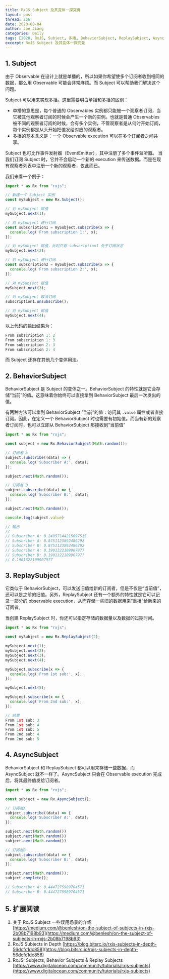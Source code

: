 ```yaml
---
title: RxJS Subject 及其变体一探究竟
layout: post
thread: 256
date: 2020-08-04
author: Joe Jiang
categories: Daily
tags: [2020, RxJS, Subject, 多播, BehaviorSubject, ReplaySubject, AsyncSubject]
excerpt: RxJS Subject 及其变体一探究竟
---
```


## 1. Subject

由于 Observable 在设计上就是单播的，所以如果你希望使多个订阅者收到相同的数据，那么用 Observable 可能会非常麻烦。而 Subject 可以帮助我们解决这个问题。

Subject 可以用来实现多播。这里需要明白单播和多播的区别：

- 单播的意思是，每个普通的 Observables 实例都只能被一个观察者订阅，当它被其他观察者订阅的时候会产生一个新的实例。也就是普通 Observables 被不同的观察者订阅的时候，会有多个实例，不管观察者是从何时开始订阅，每个实例都是从头开始把值发给对应的观察者。
- 多播的基本含义是：一个 Observable execution 可以在多个订阅者之间共享。

Subject 也可比作事件发射器（EventEmitter），其中注册了多个事件监听器。 当我们订阅 Subject 时，它并不会启动一个新的 execution 来传送数据。而是在现有观察者列表中注册一个新的观察者，仅此而已。

我们来看一个例子：

```jsx
import * as Rx from "rxjs";

// 新建一个 Subject 实例
const mySubject = new Rx.Subject();

// 对 mySubject 赋值
mySubject.next(1);

// 对 mySubject 进行订阅
const subscription1 = mySubject.subscribe(x => {
  console.log('From subscription 1:', x);
});

// 对 mySubject 赋值，此时只有 subscription1 处于订阅状态
mySubject.next(2);

// 对 mySubject 进行订阅
const subscription2 = mySubject.subscribe(x => {
  console.log('From subscription 2:', x);
});

// 对 mySubject 赋值
mySubject.next(3);

// 对 mySubject 取消订阅
subscription1.unsubscribe();

// 对 mySubject 赋值
mySubject.next(4);
```

以上代码的输出结果为：

```jsx
From subscription 1: 2
From subscription 1: 3
From subscription 2: 3
From subscription 2: 4
```

而 Subject 还存在其他几个变体用法。

## 2. BehaviorSubject

BehaviorSubject 是 Subject 的变体之一。BehaviorSubject 的特性就是它会存储“当前”的值。这意味着你始终可以直接拿到 BehaviorSubject 最后一次发出的值。

有两种方法可以拿到 BehaviorSubject “当前”的值：访问其 `.value` 属性或者直接订阅。因此，在定义一个 BehaviorSubject 时也需要有初始值。而当有新的观察者订阅时，也可以立即从 BehaviorSubject 那接收到“当前值”

```jsx
import * as Rx from "rxjs";

const subject = new Rx.BehaviorSubject(Math.random());

// 订阅者 A
subject.subscribe((data) => {
  console.log('Subscriber A:', data);
});

subject.next(Math.random());

// 订阅者 B
subject.subscribe((data) => {
  console.log('Subscriber B:', data);
});

subject.next(Math.random());

console.log(subject.value)

// 输出
// 
// Subscriber A: 0.24957144215097515
// Subscriber A: 0.8751123892486292
// Subscriber B: 0.8751123892486292
// Subscriber A: 0.1901322109907977
// Subscriber B: 0.1901322109907977
// 0.1901322109907977
```

## 3. ReplaySubject

它类似于 BehaviorSubject，可以发送旧值给新的订阅者，但是不仅是“当前值”，还可以是之前的旧值。另外，ReplaySubject 还有一个额外的特性就是它可以记录一部分的 observable execution，从而存储一些旧的数据用来“重播”给新来的订阅者。

当创建 ReplaySubject 时，你还可以指定存储的数据量以及数据的过期时间。

```jsx
import * as Rx from "rxjs";

const mySubject = new Rx.ReplaySubject(2);

mySubject.next(1);
mySubject.next(2);
mySubject.next(3);
mySubject.next(4);

mySubject.subscribe(x => {
  console.log('From 1st sub:', x);
});

mySubject.next(5);

mySubject.subscribe(x => {
  console.log('From 2nd sub:', x);
});

// 结果
From 1st sub: 3
From 1st sub: 4
From 1st sub: 5
From 2nd sub: 4
From 2nd sub: 5
```

## 4. AsyncSubject

BehaviorSubject 和 ReplaySubject 都可以用来存储一些数据，而 AsyncSubject 就不一样了。AsyncSubject 只会在 Observable execution 完成后，将其最终值发给订阅者。

```jsx
import * as Rx from "rxjs";

const subject = new Rx.AsyncSubject();

// 订阅者A
subject.subscribe((data) => {
  console.log('Subscriber A:', data);
});

subject.next(Math.random())
subject.next(Math.random())
subject.next(Math.random())

// 订阅者B
subject.subscribe((data) => {
  console.log('Subscriber B:', data);
});

subject.next(Math.random());
subject.complete();

// Subscriber A: 0.4447275989704571
// Subscriber B: 0.4447275989704571
```

## 5. 扩展阅读

1. 关于 RxJS Subject 一些误用场景的介绍 [https://medium.com/@benlesh/on-the-subject-of-subjects-in-rxjs-2b08b7198b93](https://medium.com/@benlesh/on-the-subject-of-subjects-in-rxjs-2b08b7198b93)
2. RxJS Subjects in Depth [https://blog.bitsrc.io/rxjs-subjects-in-depth-56dcfc1dc858](https://blog.bitsrc.io/rxjs-subjects-in-depth-56dcfc1dc858)
3. RxJS: Subjects, Behavior Subjects & Replay Subjects [https://www.digitalocean.com/community/tutorials/rxjs-subjects](https://www.digitalocean.com/community/tutorials/rxjs-subjects)
